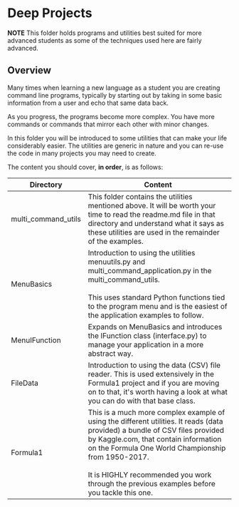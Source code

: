 # Deep Projects

<b>NOTE</b> This folder holds programs and utilities best suited for more advanced students as some of the techniques used here are fairly advanced. 

## Overview

Many times when learning a new language as a student you are creating command line programs, typically by starting out by taking in some basic information from a user and echo that same data back. 

As you progress, the programs become more complex. You have more commands or commands that mirror each other with minor changes. 

In this folder you will be introduced to some utilities that can make your life considerably easier. The utilities are generic in nature and you can re-use the code in many projects you may need to create. 

The content you should cover, <b>in order</b>, is as follows:

|Directory|Content|
|---------|-------|
|multi_command_utils|This folder contains the utilities mentioned above. It will be worth your time to read the readme.md file in that directory and understand what it says as these utilities are used in the remainder of the examples.|
|MenuBasics|Introduction to using the utilities menuutils.py and multi_command_application.py in the multi_command_utils.<br><br>This uses standard Python functions tied to the program menu and is the easiest of the application examples to follow.|
|MenuIFunction|Expands on MenuBasics and introduces the IFunction class (interface.py) to manage your application in a more abstract way.|
|FileData|Introduction to using the data (CSV) file reader. This is used extensively in the Formula1 project and if you are moving on to that, it's worth having a look at what you can do with that base class.|
|Formula1|This is a much more complex example of using the different utilities. It reads (data provided) a bundle of CSV files provided by Kaggle.com, that contain information on the Formula One World Championship from 1950-2017.<br><br>It is HIGHLY recommended you work through the previous examples before you tackle this one.|